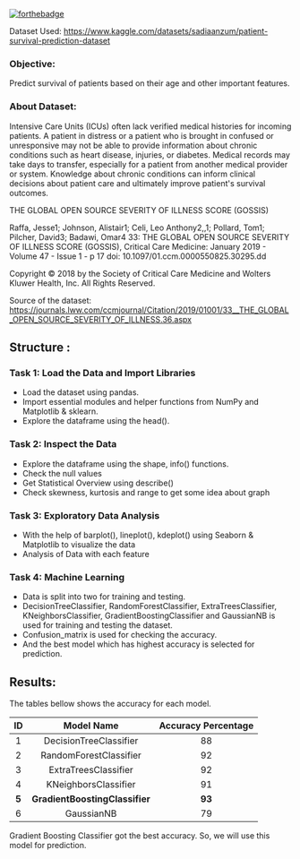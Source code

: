 [![forthebadge](https://forthebadge.com/images/badges/made-with-python.svg)](https://forthebadge.com)

Dataset Used: https://www.kaggle.com/datasets/sadiaanzum/patient-survival-prediction-dataset

### Objective:

Predict survival of patients based on their age and other important features.

### About Dataset:

Intensive Care Units (ICUs) often lack verified medical histories for incoming patients. A patient in distress or a patient who is brought in confused or unresponsive may not be able to provide information about chronic conditions such as heart disease, injuries, or diabetes. Medical records may take days to transfer, especially for a patient from another medical provider or system. Knowledge about chronic conditions can inform clinical decisions about patient care and ultimately improve patient's survival outcomes.

THE GLOBAL OPEN SOURCE SEVERITY OF ILLNESS SCORE (GOSSIS)

Raffa, Jesse1; Johnson, Alistair1; Celi, Leo Anthony2,,1; Pollard, Tom1; Pilcher, David3; Badawi, Omar4 33: THE GLOBAL OPEN SOURCE SEVERITY OF ILLNESS SCORE (GOSSIS), Critical Care Medicine: January 2019 - Volume 47 - Issue 1 - p 17
doi: 10.1097/01.ccm.0000550825.30295.dd

Copyright © 2018 by the Society of Critical Care Medicine and Wolters Kluwer Health, Inc. All Rights Reserved.

Source of the dataset: https://journals.lww.com/ccmjournal/Citation/2019/01001/33__THE_GLOBAL_OPEN_SOURCE_SEVERITY_OF_ILLNESS.36.aspx

## Structure :

### Task 1: Load the Data and Import Libraries
- Load the dataset using pandas.
- Import essential modules and helper functions from NumPy and Matplotlib & sklearn.
- Explore the dataframe using the head().

### Task 2: Inspect the Data
- Explore the dataframe using the shape, info() functions.
- Check the null values
- Get Statistical Overview using describe()
- Check skewness, kurtosis and range to get some idea about graph

### Task 3: Exploratory Data Analysis
- With the help of barplot(), lineplot(), kdeplot() using Seaborn & Matplotlib to visualize the data
- Analysis of Data with each feature

### Task 4: Machine Learning
- Data is split into two for training and testing.
- DecisionTreeClassifier, RandomForestClassifier, ExtraTreesClassifier, KNeighborsClassifier, GradientBoostingClassifier and GaussianNB is used for training and testing the dataset.
- Confusion_matrix is used for checking the accuracy.
- And the best model which has highest accuracy is selected for prediction.

## Results:

The tables bellow shows the accuracy for each model.

| ID | Model Name | Accuracy Percentage |
| :-: | :------------------------------------------: | :--------------------: |
|  1 | DecisionTreeClassifier | 88 |
|  2 | RandomForestClassifier | 92 |
|  3 | ExtraTreesClassifier | 92 |
|  4 | KNeighborsClassifier | 91 |
|  **5** | **GradientBoostingClassifier** | **93** |
|  6 | GaussianNB | 79 |

Gradient Boosting Classifier got the best accuracy. So, we will use this model for prediction.

